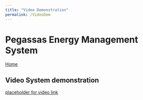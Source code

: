 ```yaml
---
title: "Video Demonstration"
permalink: /VideoDem
---
```


# Pegassas Energy Management System

[Home](https://m30819-2020.github.io/cw-code-t1)

## Video System demonstration

[placeholder for video link]()

